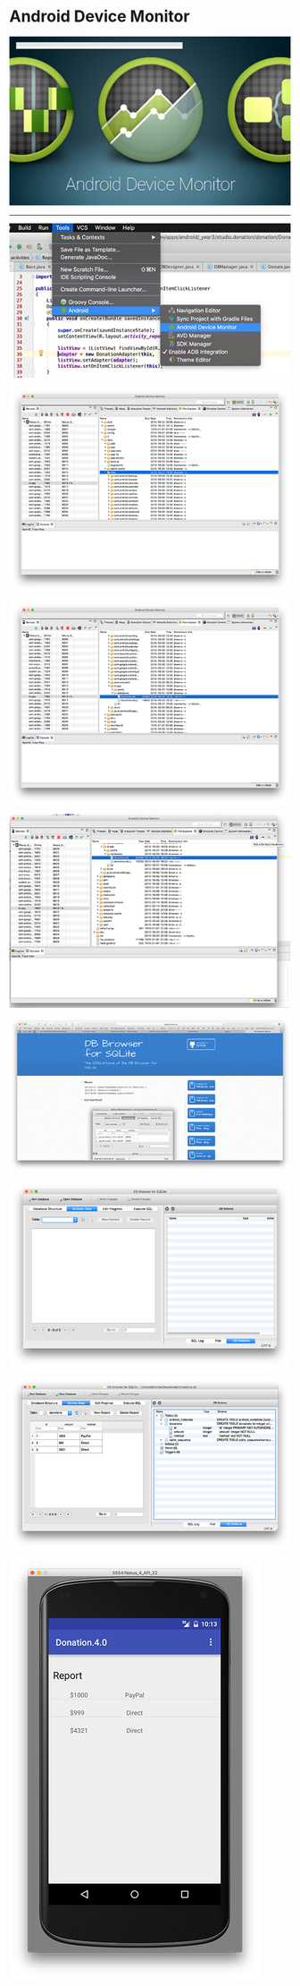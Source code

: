 # Android Device Monitor

![](../img/lab5s901.png)


---



![](../img/lab5s902.png)

![](../img/lab5s903.png)

![](../img/lab5s904.png)

![](../img/lab5s905.png)

![](../img/lab5s906.png)

![](../img/lab5s907.png)

![](../img/lab5s908.png)

![](../img/lab5s909.png)

